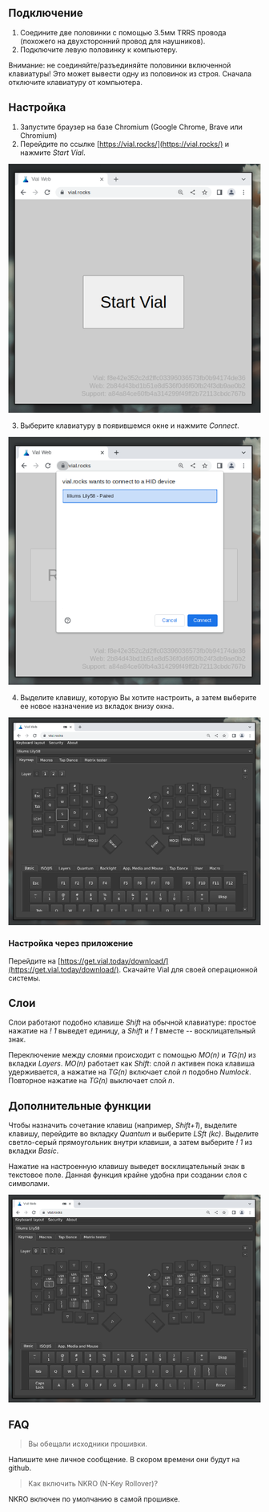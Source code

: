 ## Подключение

1. Соедините две половинки с помощью 3.5мм TRRS провода (похожего на двухсторонний провод для наушников).
2. Подключите левую половинку к компьютеру.

Внимание: не соединяйте/разъединяйте половинки включенной клавиатуры! Это может вывести одну из половинок из строя. Сначала отключите клавиатуру от компьютера.

## Настройка

1. Запустите браузер на базе Chromium (Google Chrome, Brave или Chromium)
2. Перейдите по ссылке [https://vial.rocks/](https://vial.rocks/) и нажмите *Start Vial*.

![image](./start.png)

3. Выберите клавиатуру в появившемся окне и нажмите *Connect*.

![image](./connect.png)

4. Выделите клавишу, которую Вы хотите настроить, а затем выберите ее новое назначение из вкладок внизу окна.

![image](./customise.png)

### Настройка через приложение

Перейдите на [https://get.vial.today/download/](https://get.vial.today/download/). Скачайте Vial для своей операционной системы.

## Слои

Слои работают подобно клавише *Shift* на обычной клавиатуре: простое нажатие на *! 1* выведет единицу, а *Shift* и *! 1* вместе -- восклицательный знак.

Переключение между слоями происходит с помощью *MO(n)* и *TG(n)* из вкладки *Layers*. *MO(n)* работает как *Shift*: слой *n* активен пока клавиша удерживается, а нажатие на *TG(n)* включает слой *n* подобно *Numlock*. Повторное нажатие на *TG(n)* выключает слой *n*.

## Дополнительные функции

Чтобы назначить сочетание клавиш (например, *Shift+1*), выделите клавишу, перейдите во вкладку *Quantum* и выберите *LSft (kc)*. Выделите светло-серый прямоугольник внутри клавиши, а затем выберите *! 1* из вкладки *Basic*.

Нажатие на настроенную клавишу выведет восклицательный знак в текстовое поле. Данная функция крайне удобна при создании слоя с символами.

![image](./shift.png)

## FAQ

> Вы обещали исходники прошивки.

Напишите мне личное сообщение. В скором времени они будут на github.

> Как включить NKRO (N-Key Rollover)?

NKRO включен по умолчанию в самой прошивке.
